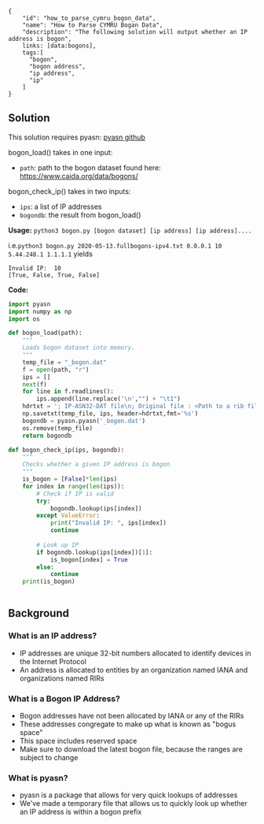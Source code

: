 ~~~
{
    "id": "how_to_parse_cymru_bogon_data",
    "name": "How to Parse CYMRU Bogan Data",
    "description": "The following solution will output whether an IP address is bogon",
    links: [data:bogons],
    tags:[
      "bogon", 
      "bogon address", 
      "ip address",
      "ip"
    ]
}
~~~
## Solution

This solution requires pyasn: [pyasn github](https://github.com/hadiasghari/pyasn)

bogon_load() takes in one input:
- `path`: path to the bogon dataset found here: https://www.caida.org/data/bogons/ 

bogon_check_ip() takes in two inputs:
- `ips`: a list of IP addresses
- `bogondb`: the result from bogon_load()

**Usage:** `python3 bogon.py [bogon dataset] [ip address] [ip address]....`

i.e.`python3 bogon.py 2020-05-13.fullbogons-ipv4.txt 0.0.0.1 10 5.44.248.1 1.1.1.1` yields 
~~~
Invalid IP:  10
[True, False, True, False]
~~~

**Code:**
~~~python
import pyasn
import numpy as np
import os

def bogon_load(path):
    """
    Loads bogon dataset into memory.
    """
    temp_file = "_bogon.dat"
    f = open(path, "r")
    ips = []
    next(f)
    for line in f.readlines():
        ips.append(line.replace('\n',"") + "\t1")
    hdrtxt = '; IP-ASN32-DAT file\n; Original file : <Path to a rib file>\n; Converted on  : temp\n; CIDRs         : 512490\n;'
    np.savetxt(temp_file, ips, header=hdrtxt,fmt='%s')
    bogondb = pyasn.pyasn('_bogon.dat')
    os.remove(temp_file)
    return bogondb

def bogon_check_ip(ips, bogondb):
    """
    Checks whether a given IP address is bogon
    """
    is_bogon = [False]*len(ips)
    for index in range(len(ips)):
        # Check if IP is valid
        try:
            bogondb.lookup(ips[index])
        except ValueError:
            print("Invalid IP: ", ips[index])
            continue
        
        # Look up IP
        if bogondb.lookup(ips[index])[1]:
            is_bogon[index] = True
        else:
            continue
    print(is_bogon)
    
~~~

## Background

### What is an IP address?
- IP addresses are unique 32-bit numbers allocated to identify devices in the Internet Protocol
- An address is allocated to entities by an organization named IANA and organizations named RIRs

### What is a Bogon IP Address?
- Bogon addresses have not been allocated by IANA or any of the RIRs
- These addresses congregate to make up what is known as "bogus space"
- This space includes reserved space
- Make sure to download the latest bogon file, because the ranges are subject to change

### What is pyasn?
- pyasn is a package that allows for very quick lookups of addresses
- We've made a temporary file that allows us to quickly look up whether an IP address is within a bogon prefix
